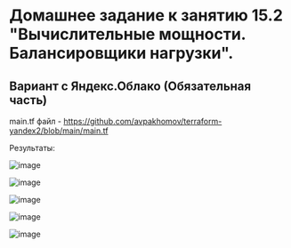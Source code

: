# Домашнее задание к занятию 15.2 "Вычислительные мощности. Балансировщики нагрузки".

## Вариант с Яндекс.Облако (Обязательная часть)

main.tf файл - https://github.com/avpakhomov/terraform-yandex2/blob/main/main.tf

Результаты:

![image](https://user-images.githubusercontent.com/16622507/146676984-c4a8f127-171e-492c-9835-df8ec223f024.png)


![image](https://user-images.githubusercontent.com/16622507/146676996-8bca9393-3a76-4736-afad-30dda36a5144.png)


![image](https://user-images.githubusercontent.com/16622507/146677003-03960b1a-aa0b-4da2-b7ba-dea11824ba13.png)


![image](https://user-images.githubusercontent.com/16622507/146677012-5517e40a-eabb-4263-b3d9-eb025308ac47.png)


![image](https://user-images.githubusercontent.com/16622507/146677020-e5b6768f-5767-4e87-b7a8-8e435e917a22.png)


